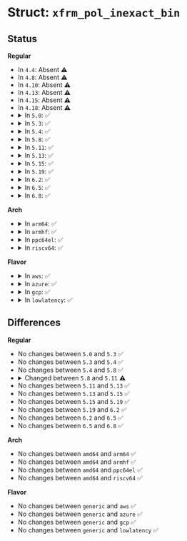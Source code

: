 # Struct: <code>xfrm_pol_inexact_bin</code>

## Status
<b>Regular</b>
<ul>
<li>
In <code>4.4</code>: Absent ⚠️
</li>
<li>
In <code>4.8</code>: Absent ⚠️
</li>
<li>
In <code>4.10</code>: Absent ⚠️
</li>
<li>
In <code>4.13</code>: Absent ⚠️
</li>
<li>
In <code>4.15</code>: Absent ⚠️
</li>
<li>
In <code>4.18</code>: Absent ⚠️
</li>
<li>
<details>
<summary>In <code>5.0</code>: ✅</summary>

```c
struct xfrm_pol_inexact_bin {
    struct xfrm_pol_inexact_key k;
    struct rhash_head head;
    struct hlist_head hhead;
    seqcount_t count;
    struct rb_root root_d;
    struct rb_root root_s;
    struct list_head inexact_bins;
    struct callback_head rcu;
};
```
</details>
</li>
<li>
<details>
<summary>In <code>5.3</code>: ✅</summary>

```c
struct xfrm_pol_inexact_bin {
    struct xfrm_pol_inexact_key k;
    struct rhash_head head;
    struct hlist_head hhead;
    seqcount_t count;
    struct rb_root root_d;
    struct rb_root root_s;
    struct list_head inexact_bins;
    struct callback_head rcu;
};
```
</details>
</li>
<li>
<details>
<summary>In <code>5.4</code>: ✅</summary>

```c
struct xfrm_pol_inexact_bin {
    struct xfrm_pol_inexact_key k;
    struct rhash_head head;
    struct hlist_head hhead;
    seqcount_t count;
    struct rb_root root_d;
    struct rb_root root_s;
    struct list_head inexact_bins;
    struct callback_head rcu;
};
```
</details>
</li>
<li>
<details>
<summary>In <code>5.8</code>: ✅</summary>

```c
struct xfrm_pol_inexact_bin {
    struct xfrm_pol_inexact_key k;
    struct rhash_head head;
    struct hlist_head hhead;
    seqcount_t count;
    struct rb_root root_d;
    struct rb_root root_s;
    struct list_head inexact_bins;
    struct callback_head rcu;
};
```
</details>
</li>
<li>
<details>
<summary>In <code>5.11</code>: ✅</summary>

```c
struct xfrm_pol_inexact_bin {
    struct xfrm_pol_inexact_key k;
    struct rhash_head head;
    struct hlist_head hhead;
    seqcount_spinlock_t count;
    struct rb_root root_d;
    struct rb_root root_s;
    struct list_head inexact_bins;
    struct callback_head rcu;
};
```
</details>
</li>
<li>
<details>
<summary>In <code>5.13</code>: ✅</summary>

```c
struct xfrm_pol_inexact_bin {
    struct xfrm_pol_inexact_key k;
    struct rhash_head head;
    struct hlist_head hhead;
    seqcount_spinlock_t count;
    struct rb_root root_d;
    struct rb_root root_s;
    struct list_head inexact_bins;
    struct callback_head rcu;
};
```
</details>
</li>
<li>
<details>
<summary>In <code>5.15</code>: ✅</summary>

```c
struct xfrm_pol_inexact_bin {
    struct xfrm_pol_inexact_key k;
    struct rhash_head head;
    struct hlist_head hhead;
    seqcount_spinlock_t count;
    struct rb_root root_d;
    struct rb_root root_s;
    struct list_head inexact_bins;
    struct callback_head rcu;
};
```
</details>
</li>
<li>
<details>
<summary>In <code>5.19</code>: ✅</summary>

```c
struct xfrm_pol_inexact_bin {
    struct xfrm_pol_inexact_key k;
    struct rhash_head head;
    struct hlist_head hhead;
    seqcount_spinlock_t count;
    struct rb_root root_d;
    struct rb_root root_s;
    struct list_head inexact_bins;
    struct callback_head rcu;
};
```
</details>
</li>
<li>
<details>
<summary>In <code>6.2</code>: ✅</summary>

```c
struct xfrm_pol_inexact_bin {
    struct xfrm_pol_inexact_key k;
    struct rhash_head head;
    struct hlist_head hhead;
    seqcount_spinlock_t count;
    struct rb_root root_d;
    struct rb_root root_s;
    struct list_head inexact_bins;
    struct callback_head rcu;
};
```
</details>
</li>
<li>
<details>
<summary>In <code>6.5</code>: ✅</summary>

```c
struct xfrm_pol_inexact_bin {
    struct xfrm_pol_inexact_key k;
    struct rhash_head head;
    struct hlist_head hhead;
    seqcount_spinlock_t count;
    struct rb_root root_d;
    struct rb_root root_s;
    struct list_head inexact_bins;
    struct callback_head rcu;
};
```
</details>
</li>
<li>
<details>
<summary>In <code>6.8</code>: ✅</summary>

```c
struct xfrm_pol_inexact_bin {
    struct xfrm_pol_inexact_key k;
    struct rhash_head head;
    struct hlist_head hhead;
    seqcount_spinlock_t count;
    struct rb_root root_d;
    struct rb_root root_s;
    struct list_head inexact_bins;
    struct callback_head rcu;
};
```
</details>
</li>
</ul>
<b>Arch</b>
<ul>
<li>
<details>
<summary>In <code>arm64</code>: ✅</summary>

```c
struct xfrm_pol_inexact_bin {
    struct xfrm_pol_inexact_key k;
    struct rhash_head head;
    struct hlist_head hhead;
    seqcount_t count;
    struct rb_root root_d;
    struct rb_root root_s;
    struct list_head inexact_bins;
    struct callback_head rcu;
};
```
</details>
</li>
<li>
<details>
<summary>In <code>armhf</code>: ✅</summary>

```c
struct xfrm_pol_inexact_bin {
    struct xfrm_pol_inexact_key k;
    struct rhash_head head;
    struct hlist_head hhead;
    seqcount_t count;
    struct rb_root root_d;
    struct rb_root root_s;
    struct list_head inexact_bins;
    struct callback_head rcu;
};
```
</details>
</li>
<li>
<details>
<summary>In <code>ppc64el</code>: ✅</summary>

```c
struct xfrm_pol_inexact_bin {
    struct xfrm_pol_inexact_key k;
    struct rhash_head head;
    struct hlist_head hhead;
    seqcount_t count;
    struct rb_root root_d;
    struct rb_root root_s;
    struct list_head inexact_bins;
    struct callback_head rcu;
};
```
</details>
</li>
<li>
<details>
<summary>In <code>riscv64</code>: ✅</summary>

```c
struct xfrm_pol_inexact_bin {
    struct xfrm_pol_inexact_key k;
    struct rhash_head head;
    struct hlist_head hhead;
    seqcount_t count;
    struct rb_root root_d;
    struct rb_root root_s;
    struct list_head inexact_bins;
    struct callback_head rcu;
};
```
</details>
</li>
</ul>
<b>Flavor</b>
<ul>
<li>
<details>
<summary>In <code>aws</code>: ✅</summary>

```c
struct xfrm_pol_inexact_bin {
    struct xfrm_pol_inexact_key k;
    struct rhash_head head;
    struct hlist_head hhead;
    seqcount_t count;
    struct rb_root root_d;
    struct rb_root root_s;
    struct list_head inexact_bins;
    struct callback_head rcu;
};
```
</details>
</li>
<li>
<details>
<summary>In <code>azure</code>: ✅</summary>

```c
struct xfrm_pol_inexact_bin {
    struct xfrm_pol_inexact_key k;
    struct rhash_head head;
    struct hlist_head hhead;
    seqcount_t count;
    struct rb_root root_d;
    struct rb_root root_s;
    struct list_head inexact_bins;
    struct callback_head rcu;
};
```
</details>
</li>
<li>
<details>
<summary>In <code>gcp</code>: ✅</summary>

```c
struct xfrm_pol_inexact_bin {
    struct xfrm_pol_inexact_key k;
    struct rhash_head head;
    struct hlist_head hhead;
    seqcount_t count;
    struct rb_root root_d;
    struct rb_root root_s;
    struct list_head inexact_bins;
    struct callback_head rcu;
};
```
</details>
</li>
<li>
<details>
<summary>In <code>lowlatency</code>: ✅</summary>

```c
struct xfrm_pol_inexact_bin {
    struct xfrm_pol_inexact_key k;
    struct rhash_head head;
    struct hlist_head hhead;
    seqcount_t count;
    struct rb_root root_d;
    struct rb_root root_s;
    struct list_head inexact_bins;
    struct callback_head rcu;
};
```
</details>
</li>
</ul>

## Differences
<b>Regular</b>
<ul>
<li>
No changes between <code>5.0</code> and <code>5.3</code> ✅
</li>
<li>
No changes between <code>5.3</code> and <code>5.4</code> ✅
</li>
<li>
No changes between <code>5.4</code> and <code>5.8</code> ✅
</li>
<li>
<details>
<summary>Changed between <code>5.8</code> and <code>5.11</code> ⚠️</summary>
<ul>
<li>
<b>Field type changed. </b>
<code>seqcount_t count</code> ➡️ <code>seqcount_spinlock_t count</code>
</li>
</ul>
</details>
</li>
<li>
No changes between <code>5.11</code> and <code>5.13</code> ✅
</li>
<li>
No changes between <code>5.13</code> and <code>5.15</code> ✅
</li>
<li>
No changes between <code>5.15</code> and <code>5.19</code> ✅
</li>
<li>
No changes between <code>5.19</code> and <code>6.2</code> ✅
</li>
<li>
No changes between <code>6.2</code> and <code>6.5</code> ✅
</li>
<li>
No changes between <code>6.5</code> and <code>6.8</code> ✅
</li>
</ul>
<b>Arch</b>
<ul>
<li>
No changes between <code>amd64</code> and <code>arm64</code> ✅
</li>
<li>
No changes between <code>amd64</code> and <code>armhf</code> ✅
</li>
<li>
No changes between <code>amd64</code> and <code>ppc64el</code> ✅
</li>
<li>
No changes between <code>amd64</code> and <code>riscv64</code> ✅
</li>
</ul>
<b>Flavor</b>
<ul>
<li>
No changes between <code>generic</code> and <code>aws</code> ✅
</li>
<li>
No changes between <code>generic</code> and <code>azure</code> ✅
</li>
<li>
No changes between <code>generic</code> and <code>gcp</code> ✅
</li>
<li>
No changes between <code>generic</code> and <code>lowlatency</code> ✅
</li>
</ul>
